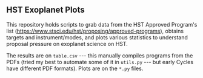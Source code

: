 HST Exoplanet Plots
---------------------

This repository holds scripts to grab data from the HST Approved Program's list (https://www.stsci.edu/hst/proposing/approved-programs), obtains targets and instrument/modes, and plots various statistics to understand proposal pressure on exoplanet science on HST.

The results are on `table.csv` --- this manually compiles programs from the PDFs (tried my best to automate some of it in `utils.py` --- but early Cycles have different PDF formats). Plots are on the `*.py` files.

